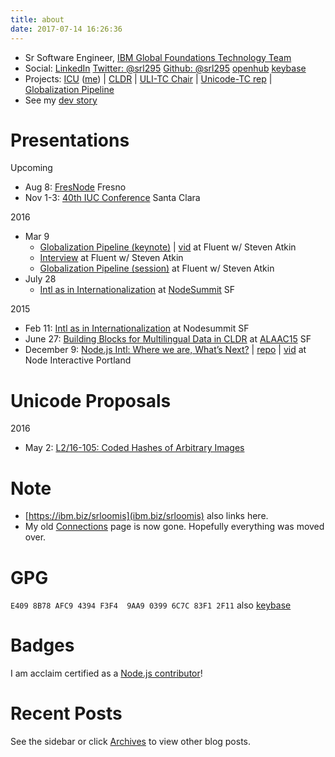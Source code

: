 ```yaml
---
title: about
date: 2017-07-14 16:26:36
---
```


* Sr Software Engineer, [IBM Global Foundations Technology Team](http://ibm.com/software/globalization/)
* Social: [LinkedIn](http://www.linkedin.com/in/srloomis) [Twitter: @srl295](http://twitter.com/srl295) [Github: @srl295](https://github.com/srl295) [openhub](https://www.openhub.net/accounts/srl295) [keybase](https://keybase.io/srl295)
* Projects: [ICU](http://icu-project.org) ([me](https://ssl.icu-project.org/trac/wiki/Srl)) | [CLDR](http://unicode.org/cldr) | [ULI-TC Chair](http://unicode.org/uli) | [Unicode-TC rep](http://unicode.org) | [Globalization Pipeline](https://developer.ibm.com/open/ibm-bluemix-globalization-pipeline-service/)
* See my [dev story](https://developer.ibm.com/open/stevens-dev-story/)

# Presentations

Upcoming
* Aug 8: [FresNode](http://www.meetup.com/en-US/fresno-node-js) Fresno
* Nov 1-3: [40th IUC Conference](http://www.unicodeconference.org/program.htm) Santa Clara

2016
* Mar 9
   * [Globalization Pipeline (keynote)](http://conferences.oreilly.com/fluent/javascript-html-us/public/schedule/detail/50476) | [vid](https://www.oreilly.com/ideas/globalization-pipeline-translations-at-cloud-speeds) at Fluent  w/ Steven Atkin
   * [Interview](https://www.youtube.com/watch?v=uMD4XhVaekY) at Fluent  w/ Steven Atkin
   * [Globalization Pipeline (session)](http://conferences.oreilly.com/fluent/javascript-html-us/public/schedule/detail/50517) at Fluent w/ Steven Atkin
* July 28
   * [Intl as in Internationalization](https://rawgit.com/srl295/srl295-slides/5782c73a786d71acb94a31057ea70a929a4f48a5/index.html) at [NodeSummit](http://nodesummit.com) SF

2015
* Feb 11: [Intl as in Internationalization](http://nodesummit.com/media/intl-as-in-internationalization-tools-for-global-node-js-applications/) at Nodesummit SF
* June 27: [Building Blocks for Multilingual Data in CLDR](http://www.slideshare.net/StevenRLoomis/building-blocks-for-accessing-multilingual-data-cldr) at [ALAAC15](http://alaac15.ala.org/node/28690) SF
* December 9: [Node.js Intl: Where we are, What’s Next?](https://rawgit.com/srl295/srl295-slides/7fdcfec64da215d71d16dee80261883eb610196b/index.html) | [repo](https://github.com/srl295/srl295-slides/tree/2015-12-NodeInteractive) | [vid](http://youtu.be/U0z_yO5gFP8) at Node Interactive Portland

# Unicode Proposals
2016
 * May 2: [L2/16-105: Coded Hashes of Arbitrary Images](http://www.unicode.org/L2/L2016/16105-unicode-image-hash.pdf)

# Note
* [https://ibm.biz/srloomis](ibm.biz/srloomis) also links here.
* My old [Connections](https://www-304.ibm.com/connections/profiles/html/profileView.do?userid=1200008EFG&lang=en_us) page is now gone. Hopefully everything was moved over.

# GPG
`E409 8B78 AFC9 4394 F3F4  9AA9 0399 6C7C 83F1 2F11` also [keybase](https://keybase.io/srl295)

# Badges
I am acclaim certified as a [Node.js contributor](https://www.youracclaim.com/badges/5cc821b1-11ac-43ff-a9b1-92d17b37b625/public_url)!

# Recent Posts
See the sidebar or click [Archives](/archives) to view other blog posts.
